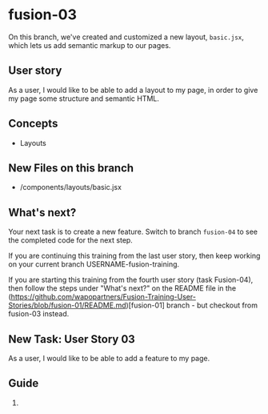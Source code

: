 # fusion-03

On this branch, we've created and customized a new layout, `basic.jsx`, which lets us add semantic markup to our pages.

## User story
As a user, I would like to be able to add a layout to my page, in order to give my page some structure and semantic HTML.

## Concepts
- Layouts

## New Files on this branch
- /components/layouts/basic.jsx

## What's next?
Your next task is to create a new feature. Switch to branch `fusion-04` to see the completed code for the next step.

If you are continuing this training from the last user story, then keep working on your current branch USERNAME-fusion-training.

If you are starting this training from the fourth user story (task Fusion-04), then follow the steps under "What's next?" on the README file in the (https://github.com/wapopartners/Fusion-Training-User-Stories/blob/fusion-01/README.md)[fusion-01] branch - but checkout from fusion-03 instead.

## New Task: User Story 03
As a user, I would like to be able to add a feature to my page.

## Guide
1. 